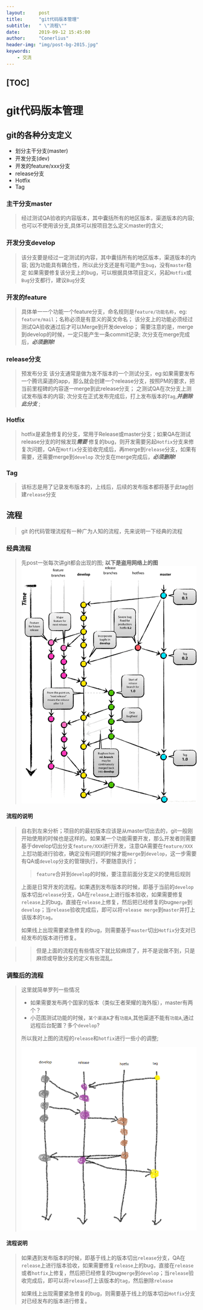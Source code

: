 ```yaml
---
layout:     post
title:      "git代码版本管理"
subtitle:   " \"流程\""
date:       2019-09-12 15:45:00
author:     "Conerlius"
header-img: "img/post-bg-2015.jpg"
keywords:
    - 交流
---
```


[TOC]
---
# git代码版本管理

## git的各种分支定义
* 划分主干分支(master)
* 开发分支(dev)
* 开发的feature/xxx分支
* release分支
* Hotfix
* Tag

### 主干分支master
> 经过测试QA验收的内容版本，其中囊括所有的地区版本，渠道版本的内容;
> 也可以不使用该分支,具体可以按项目怎么定义master的含义;

### 开发分支develop
> 该分支要是经过一定测试的内容，其中囊括所有的地区版本，渠道版本的内容;
> 因为功能具有耦合性，所以此分支还是有可能产生`bug`，没有`master`稳定
> 如果需要修复该分支上的bug，可以根据具体项目定义，另起`Hotfix`或`Bug`分支都行，建议`Bug`分支

### 开发的feature
> 具体单一一个功能一个feature分支，命名规则是`feature/功能名称`，eg: `feature/mail`；名称必须是有意义的英文命名；
> 该分支上的功能必须经过测试QA验收通过后才可以Merge到开发develop；
> 需要注意的是，merge到develop的时候，一定只能产生一条commit记录;
> 次分支在merge完成后，***必须删除!***

### release分支
> 预发布分支
> 该分支通常是做为发不版本的一个测试分支，eg:如果需要发布一个腾讯渠道的app，那么就会创建一个release分支，按照PM的要求，把当前里程碑的内容逐一merge到此release分支；
> 之测试QA在次分支上测试发布版本的内容;
> 次分支在正式发布完成后，打上发布版本的`Tag`,***并删除此分支*** ;

### Hotfix
> hotfix是紧急修复的分支，常用于Release或master分支；如果QA在测试release分支的时候发现***需要*** 修复的bug，则开发需要另起`Hotfix`分支来修复次问题，QA在`Hotfix`分支验收完成后，再merge到`release`分支，如果有需要，还需要merge到`develop`
> 次分支在merge完成后，***必须删除!***

### Tag
> 该标志是用了记录发布版本的，上线后，后续的发布版本都将基于此tag创建`release`分支

## 流程
> git 的代码管理流程有一种广为人知的流程，先来说明一下经典的流程
### 经典流程
> 先post一张每次讲git都会出现的图;
> **以下是盗用网络上的图**
> ![png](/images/git_flow_chart.png)

#### 流程的说明
> 自右到左来分析；项目的的最初版本应该是从master切出去的，git一般刚开始使用的时候也是这样的。如果某一个功能需要开发，那么开发者则需要基于develop切出分支`feature/XXX`进行开发，注意QA需要在`feature/XXX`上怼功能进行验收，确定没有问题的时候才能`merge`到`develop`，这一步需要有QA或`develop`分支的管理执行，不要随意执行；
>> `feature`合并到`develop`的时候，要注意前面分支定义的使用后规则
> 
> 上面是日常开发的流程。如果遇到发布版本的时候，即基于当前的`develop`版本切出`release`分支，QA在`release`上进行版本验收，如果需要修复`release`上的bug，直接在`release`上修复，然后把已经修复的bug`merge`到`develop`；当`release`验收完成后，即可以将`release merge`到`master`并打上该版本的`tag`。
> 
> 如果线上出现需要紧急修复的bug，则需要基于`master`切出`Hotfix`分支对已经发布的版本进行修复。

>> 但是上面的流程在有些情况下就比较麻烦了，并不是说做不到，只是麻烦或导致分支的定义有些混乱。

### 调整后的流程
> 这里就简单罗列一些情况
> * 如果需要发布两个国家的版本（类似王者荣耀的海外版），master有两个？
> * 小范围测试功能的时候，`某个渠道A`才有`功能A`,其他渠道不能有`功能A`,通过远程后台配置？多个`develop`?
> 
> 所以我对上图的流程的`release`和`hotfix`进行一些小的调整;
> 
> ![png](/images/git_flow_chart_fix.png)
#### 流程说明
> 如果遇到发布版本的时候，即基于线上的版本切出`release`分支，QA在`release`上进行版本验收，如果需要修复`release`上的bug，直接在`release`或者`hotfix`上修复，然后把已经修复的bug`merge`到`develop`；当`release`验收完成后，即可以将`release`打上该版本的`tag`，然后删除`release`
> 
> 如果线上出现需要紧急修复的bug，则需要基于线上的版本切出`Hotfix`分支对已经发布的版本进行修复。
